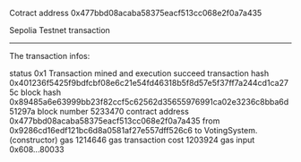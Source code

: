 Cotract address
0x477bbd08acaba58375eacf513cc068e2f0a7a435



Sepolia Testnet transaction


*****************************************************
The transaction infos:

status	0x1 Transaction mined and execution succeed
transaction hash	0x401236f5425f9bdfcbf08e6c21e54fd46318b5f8d57e5f37ff7a244cd1ca275c
block hash	0x89485a6e63999bb23f82ccf5c62562d35655976991ca02e3236c8bba6d51297a
block number	5233470
contract address	0x477bbd08acaba58375eacf513cc068e2f0a7a435
from	0x9286cd16edf121bc6d8a0581af27e557dff526c6
to	VotingSystem.(constructor)
gas	1214646 gas
transaction cost	1203924 gas 
input	0x608...80033
